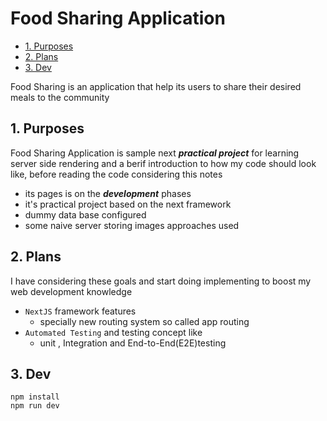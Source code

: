 <!-- omit from toc -->
# Food Sharing Application 

- [1. Purposes](#1-purposes)
- [2. Plans](#2-plans)
- [3. Dev](#3-dev)


Food Sharing is an application that help its users to share their desired meals to the community 



## 1. Purposes

Food Sharing Application is sample next ***practical project*** for learning  server side rendering and a berif introduction to how my code should look like, before reading the code considering this notes
* its pages is on the ***development*** phases
* it's practical project based on the next  framework 
* dummy data base configured  
* some naive server storing images approaches used 

## 2. Plans 

I have considering these goals and start doing implementing to boost my web development knowledge
* `NextJS` framework features 
  * specially new routing system so called app routing 
* `Automated Testing` and testing concept like 
  * unit , Integration and End-to-End(E2E)testing 

## 3. Dev

```
npm install
npm run dev
```
